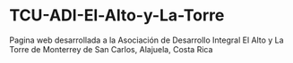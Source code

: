# TCU-ADI-El-Alto-y-La-Torre
Pagina web desarrollada a la Asociación de Desarrollo Integral El Alto y La Torre de Monterrey de San Carlos, Alajuela, Costa Rica
